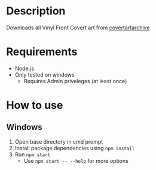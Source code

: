 # Description
Downloads all Vinyl Front Covert art from [covertartarchive](https://coverartarchive.org)

# Requirements 
* Node.js
* Only tested on windows
	- Requires Admin priveleges (at least once)

# How to use
## Windows
1. Open base directory in cmd prompt
2. Install package dependencies using ```npm install```
3. Run ```npm start```
	- Use ```npm start -- --help``` for more options